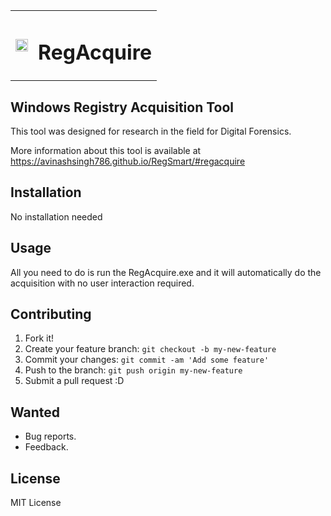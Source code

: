 <table border="0">
  <tr >
    <td><img src="https://raw.githubusercontent.com/AvinashSingh786/RegAcquire/master/icon.ico" height="20" width="20" /></td>
    <td><h1>RegAcquire</h1></td>
  </tr>
</table>
 
## Windows Registry Acquisition Tool
This tool was designed for research in the field for Digital Forensics.

More information about this tool is available at
		https://avinashsingh786.github.io/RegSmart/#regacquire


## Installation

No installation needed

## Usage
 
All you need to do is run the RegAcquire.exe and it will automatically do the acquisition with no user interaction required.


## Contributing
 
1. Fork it!
2. Create your feature branch: `git checkout -b my-new-feature`
3. Commit your changes: `git commit -am 'Add some feature'`
4. Push to the branch: `git push origin my-new-feature`
5. Submit a pull request :D

## Wanted
 
  - Bug reports.
  - Feedback.


## License
 
MIT License
